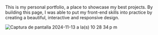 This is my personal portfolio, a place to showcase my best projects. By building this page, I was able to put my front-end skills into practice by creating a beautiful, interactive and responsive design.

![Captura de pantalla 2024-11-13 a la(s) 10 28 34 p m](https://github.com/user-attachments/assets/9605fa67-76c4-45b7-8c79-fd911db5de1c)

